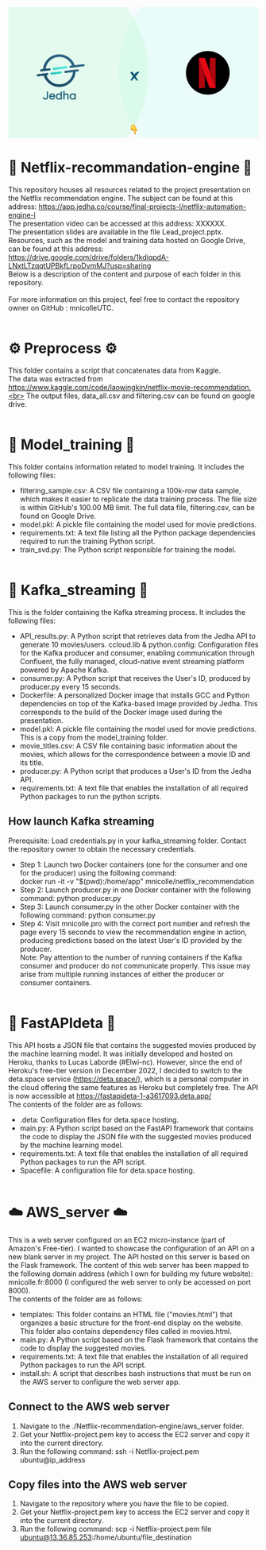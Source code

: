 ![Screenshot](jedhaXnetflix.png)
# 🍿 Netflix-recommandation-engine 🍿
This repository houses all resources related to the project presentation on the Netflix recommendation engine. The subject can be found at this address: https://app.jedha.co/course/final-projects-l/netflix-automation-engine-l
<br>
The presentation video can be accessed at this address: XXXXXX.<br>
The presentation slides are available in the file Lead_project.pptx.<br>
Resources, such as the model and training data hosted on Google Drive, can be found at this address: https://drive.google.com/drive/folders/1kdiqpdA-LNxtLTzqqtUPBkfLrpoDvmMJ?usp=sharing<br>
Below is a description of the content and purpose of each folder in this repository.<br><br>
For more information on this project, feel free to contact the repository owner on GitHub : mnicolleUTC.<br><br>

# ⚙️ Preprocess ⚙️ 
This folder contains a script that concatenates data from Kaggle.<br>
The data was extracted from https://www.kaggle.com/code/laowingkin/netflix-movie-recommendation.<br>
The output files, data_all.csv and filtering.csv can be found on google drive.<br><br>

# 🧠 Model_training 🧠 
This folder contains information related to model training. It includes the following files:

- filtering_sample.csv: A CSV file containing a 100k-row data sample, which makes it easier to replicate the data training process. The file size is within GitHub's 100.00 MB limit. The full data file, filtering.csv, can be found on Google Drive.
- model.pkl: A pickle file containing the model used for movie predictions.
- requirements.txt: A text file listing all the Python package dependencies required to run the training Python script.
- train_svd.py: The Python script responsible for training the model.<br><br>

# 📡 Kafka_streaming 📡 
This is the folder containing the Kafka streaming process. It includes the following files:
- API_results.py: A Python script that retrieves data from the Jedha API to generate 10 movies/users.
ccloud.lib & python.config: Configuration files for the Kafka producer and consumer, enabling communication through Confluent, the fully managed, cloud-native event streaming platform powered by Apache Kafka.
- consumer.py: A Python script that receives the User's ID, produced by producer.py every 15 seconds.
- Dockerfile: A personalized Docker image that installs GCC and Python dependencies on top of the Kafka-based image provided by Jedha. This corresponds to the build of the Docker image used during the presentation.
- model.pkl: A pickle file containing the model used for movie predictions. This is a copy from the model_training folder.
- movie_titles.csv: A CSV file containing basic information about the movies, which allows for the correspondence between a movie ID and its title.
- producer.py: A Python script that produces a User's ID from the Jedha API.
- requirements.txt: A text file that enables the installation of all required Python packages to run the python scripts.<br>

## How launch Kafka streaming
Prerequisite: Load credentials.py in your kafka_streaming folder.
Contact the repository owner to obtain the necessary credentials.
- Step 1: Launch two Docker containers (one for the consumer and one for the producer) using the following command:<br>
docker run -it -v "$(pwd):/home/app" mnicolle/netflix_recommendation
- Step 2: Launch producer.py in one Docker container with the following command:
python producer.py
- Step 3: Launch consumer.py in the other Docker container with the following command:
python consumer.py
- Step 4: Visit mnicolle.pro with the correct port number and refresh the page every 15 seconds to view the recommendation engine in action, producing predictions based on the latest User's ID provided by the producer.<br>
Note: Pay attention to the number of running containers if the Kafka consumer and producer do not communicate properly. This issue may arise from multiple running instances of either the producer or consumer containers.<br><br>

# 🚀 FastAPIdeta 🚀
This API hosts a JSON file that contains the suggested movies produced by the machine learning model. It was initially developed and hosted on Heroku, thanks to Lucas Laborde (#Elwi-nc). However, since the end of Heroku's free-tier version in December 2022, I decided to switch to the deta.space service (https://deta.space/), which is a personal computer in the cloud offering the same features as Heroku but completely free. The API is now accessible at https://fastapideta-1-a3617093.deta.app/<br>
The contents of the folder are as follows:
- .deta: Configuration files for deta.space hosting.
- main.py: A Python script based on the FastAPI framework that contains the code to display the JSON file with the suggested movies produced by the machine learning model.
- requirements.txt: A text file that enables the installation of all required Python packages to run the API script.
- Spacefile: A configuration file for deta.space hosting.<br><br>

# ☁️ AWS_server ☁️
This is a web server configured on an EC2 micro-instance (part of Amazon's Free-tier). I wanted to showcase the configuration of an API on a new blank server in my project. The API hosted on this server is based on the Flask framework. The content of this web server has been mapped to the following domain address (which I own for building my future website): mnicolle.fr:8000 (I configured the web server to only be accessed on port 8000).<br>
The contents of the folder are as follows:
- templates: This folder contains an HTML file ("movies.html") that organizes a basic structure for the front-end display on the website. This folder also contains dependency files called in movies.html.
- main.py: A Python script based on the Flask framework that contains the code to display the suggested movies.
- requirements.txt: A text file that enables the installation of all required Python packages to run the API script.
- install.sh: A script that describes bash instructions that must be run on the AWS server to configure the web server app.
## Connect to the AWS web server
1) Navigate to the ./Netflix-recommendation-engine/aws_server folder.
2) Get your Netflix-project.pem key to access the EC2 server and copy it into the current directory.
3) Run the following command: ssh -i Netflix-project.pem ubuntu@ip_address
## Copy files into the AWS web server
1) Navigate to the repository where you have the file to be copied.
2) Get your Netflix-project.pem key to access the EC2 server and copy it into the current directory.
3) Run the following command: scp -i Netflix-project.pem file ubuntu@13.36.85.253:/home/ubuntu/file_destination

